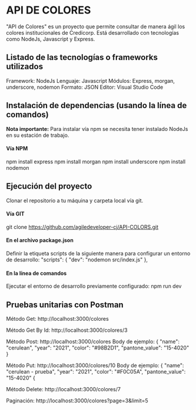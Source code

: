 # API DE COLORES
"API de Colores" es un proyecto que permite consultar de manera ágil los colores institucionales de Credicorp. Está desarrollado con tecnologías como NodeJs, Javascript y Express.

## Listado de las tecnologías o frameworks utilizados
Framework: NodeJs
Lenguaje: Javascript
Módulos: Express, morgan, underscore, nodemon
Formato: JSON
Editor: Visual Studio Code

## Instalación de dependencias (usando la línea de comandos)
**Nota importante:** Para instalar vía npm se necesita tener instalado NodeJs en su estación de trabajo.

#### Vía NPM
npm install express
npm install morgan
npm install underscore
npm install nodemon

## Ejecución del proyecto
Clonar el repositorio a tu máquina y carpeta local vía git.

#### Vía GIT
git clone https://github.com/agiledeveloper-cj/API-COLORS.git

#### En el archivo package.json
Definir la etiqueta scripts de la siguiente manera para configurar un entorno de desarrollo:
"scripts": {
    "dev": "nodemon src/index.js"
  },

#### En la línea de comandos
Ejecutar el entorno de desarrollo previamente configurado:
npm run dev

## Pruebas unitarias con Postman
Método Get:
http://localhost:3000/colores

Método Get By Id:
http://localhost:3000/colores/3

Método Post:
http://localhost:3000/colores
Body de ejemplo:
    {
		"name": "cerulean",
		"year": "2021",
		"color": "#98B2D1",
		"pantone_value": "15-4020"
    }

Método Put:
http://localhost:3000/colores/10
Body de ejemplo:
    {
		"name": "cerulean - prueba",
		"year": "2021",
		"color": "#F0C05A",
		"pantone_value": "15-4020"
    {

Método Delete:
http://localhost:3000/colores/7

Paginación:
http://localhost:3000/colores?page=3&limit=5

